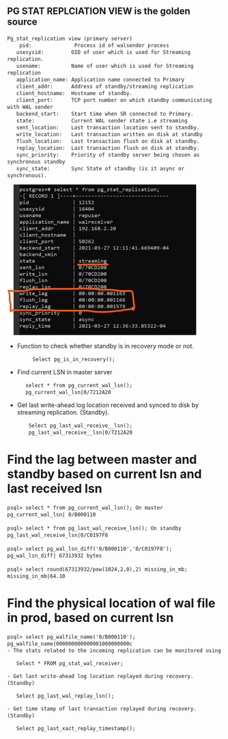 ## PG STAT REPLCIATION VIEW is the golden source
```
Pg_stat_replication view (primary server)
    pid:              Process id of walsender process
   usesysid:         OID of user which is used for Streaming replication.
   usename:          Name of user which is used for Streaming replication
   application_name: Application name connected to Primary
   client_addr:      Address of standby/streaming replication
   client_hostname:  Hostname of standby.
   client_port:      TCP port number on which standby communicating with WAL sender
   backend_start:    Start time when SR connected to Primary.
   state:            Current WAL sender state i.e streaming
   sent_location:    Last transaction location sent to standby.
   write_location:   Last transaction written on disk at standby
   flush_location:   Last transaction flush on disk at standby.
   replay_location:  Last transaction flush on disk at standby.
   sync_priority:    Priority of standby server being chosen as synchronous standby
   sync_state:       Sync State of standby (is it async or synchronous).
```
![image!](repstatus.jpg)
- Function to check whether standby is in recovery mode or not.
  ```
       Select pg_is_in_recovery();
  ```
- Find current LSN in master server
```
      select * from pg_current_wal_lsn();
      pg_current_wal_lsn|0/7212A20
```
- Get last write-ahead log location received and synced to disk by streaming replication. (Standby).
```
       Select pg_last_wal_receive__lsn();
       pg_last_wal_receive__lsn|0/7212A20
```
# Find the lag between master and standby based on current lsn and last received lsn
```
psql> select * from pg_current_wal_lsn(); On master
pg_current_wal_lsn| 0/B000110

psql> select * from pg_last_wal_receive_lsn(); On standby
pg_last_wal_receive_lsn|0/C0197F8

psql> select pg_wal_lsn_diff('0/B000110','0/C0197F8');
pg_wal_lsn_diff| 67313932 bytes

psql> select round(67313932/pow(1024,2,0),2) missing_in_mb;
missing_in_mb|64.10
```
# Find the physical location of wal file in prod, based on current lsn
```
psql> select pg_walfile_name('0/B000110');
pg_walfile_name|000000000000001000000000c
- The stats related to the incoming replication can be monitored using
```
       Select * FROM pg_stat_wal_receiver;
```
- Get last write-ahead log location replayed during recovery. (Standby)
  ```
       Select pg_last_wal_replay_lsn();
  ```
- Get time stamp of last transaction replayed during recovery. (Standby)
  ```
       Select pg_last_xact_replay_timestamp();
  ```


